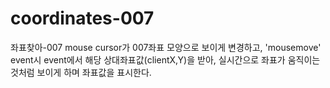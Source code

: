 # coordinates-007

좌표찾아-007
mouse cursor가 007좌표 모양으로 보이게 변경하고, 'mousemove' event시 event에서 해당 상대좌표값(clientX,Y)을 받아, 실시간으로 좌표가 움직이는 것처럼 보이게 하며 좌표값을 표시한다.
